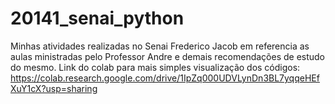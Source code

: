 # 20141_senai_python
Minhas atividades realizadas no Senai Frederico Jacob em referencia as aulas ministradas pelo Professor Andre e demais recomendações de estudo do mesmo.
Link do colab para mais simples visualização dos códigos:
https://colab.research.google.com/drive/1IpZq000UDVLynDn3BL7yqqeHEfXuY1cX?usp=sharing
